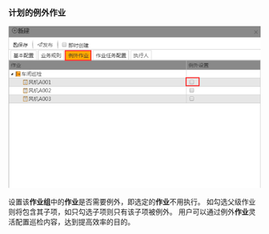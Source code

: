 ### 计划的例外作业
![](./images/计划8.png)

设置该**作业组**中的**作业**是否需要例外，即选定的**作业**不用执行。 如勾选父级作业则将包含其子项，如只勾选子项则只有该子项被例外。 用户可以通过例外**作业**灵活配置巡检内容，达到提高效率的目的。
